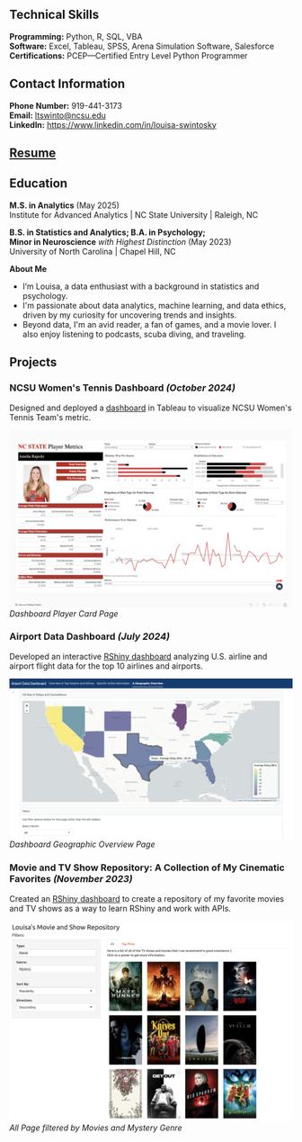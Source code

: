 ## Technical Skills
**Programming:** Python, R, SQL, VBA    
**Software:** Excel, Tableau, SPSS, Arena Simulation Software, Salesforce      
**Certifications:** PCEP—Certified Entry Level Python Programmer

## Contact Information
**Phone Number:** 919-441-3173     
**Email:** ltswinto@ncsu.edu    
**LinkedIn:** https://www.linkedin.com/in/louisa-swintosky      

## [Resume](Swintosky_Louisa.pdf)

## Education
**M.S. in Analytics** (May 2025)      
Institute for Advanced Analytics | NC State University | Raleigh, NC

**B.S. in Statistics and Analytics; B.A. in Psychology;     
Minor in Neuroscience** _with Highest Distinction_	(May 2023)    
University of North Carolina | Chapel Hill, NC

**About Me**
- I’m Louisa, a data enthusiast with a background in statistics and psychology.
- I'm passionate about data analytics, machine learning, and data ethics, driven by my curiosity for uncovering trends and insights.
- Beyond data, I'm an avid reader, a fan of games, and a movie lover. I also enjoy listening to podcasts, scuba diving, and traveling. 

## Projects

### NCSU Women's Tennis Dashboard _(October 2024)_

Designed and deployed a [dashboard](https://public.tableau.com/app/profile/louisa.swintosky/viz/NCStateWomensTennisMetrics-Orange5/HomePage) in Tableau to visualize NCSU Women's Tennis Team's metric.

![Dashboard Home Page](PlayerMetrics_all.png)
_Dashboard Player Card Page_

### Airport Data Dashboard _(July 2024)_

Developed an interactive [RShiny dashboard](https://lswintosky.shinyapps.io/Airport_Data_Dashboard/) analyzing U.S. airline and airport flight data for the top 10 airlines and airports.

![Dashboard Home Page](airport2.png)
_Dashboard Geographic Overview Page_

### Movie and TV Show Repository: A Collection of My Cinematic Favorites _(November 2023)_

Created an [RShiny dashboard](https://lswintosky.shinyapps.io/MediaRepository/) to create a repository of my favorite movies and TV shows as a way to learn RShiny and work with APIs.

![Dashboard Home Page](movierepos1.png)
_All Page filtered by Movies and Mystery Genre_

